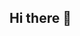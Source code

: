 ## Hi there 👋

<!--

- 🔭 I’m currently working on the Staffan App
- 🌱 I’m currently learning XAML and MAUI
- 👯 I’m looking to collaborate on cool projects

-->
